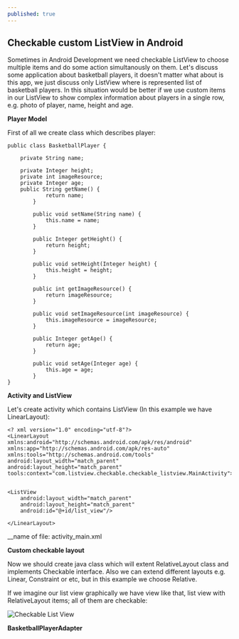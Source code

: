 ```yaml
---
published: true
---
```

## Checkable custom ListView in Android

Sometimes in Android Development we need checkable ListView  to choose multiple items and do some action simultanously on them. Let's discuss some application about basketball players, it doesn't matter what about is this app, we just discuss only ListView where is represented list of basketball players. In this situation would be better if we use custom items in our ListView to show complex information about players in a single row, e.g. photo of player, name, height and age.

**Player Model**



First of all we create class which describes player:




    public class BasketballPlayer {

        private String name;
        
        private Integer height;
        private int imageResource;
        private Integer age;
        public String getName() {
                return name;
            }
        
            public void setName(String name) {
                this.name = name;
            }
        
            public Integer getHeight() {
                return height;
            }
        
            public void setHeight(Integer height) {
                this.height = height;
            }
        
            public int getImageResource() {
                return imageResource;
            }
        
            public void setImageResource(int imageResource) {
                this.imageResource = imageResource;
            }
        
            public Integer getAge() {
                return age;
            }
        
            public void setAge(Integer age) {
                this.age = age;
            }
    }

**Activity and ListView**

Let's create activity which contains ListView (In this example we have LinearLayout): 
	
    <? xml version="1.0" encoding="utf-8"?>
	<LinearLayout xmlns:android="http://schemas.android.com/apk/res/android"
    xmlns:app="http://schemas.android.com/apk/res-auto"
    xmlns:tools="http://schemas.android.com/tools"
    android:layout_width="match_parent"
    android:layout_height="match_parent"
    tools:context="com.listview.checkable.checkable_listview.MainActivity">


    <ListView
        android:layout_width="match_parent"
        android:layout_height="match_parent"
        android:id="@+id/list_view"/>

	</LinearLayout>
    
 __name of file: activity_main.xml
 
 
 
**Custom checkable layout**

Now we should create java class which will extent RelativeLayout class and implements Checkable interface. Also we can extend different layouts e.g. Linear, Constraint or etc, but in this example we choose Relative.

If we imagine our list view graphically we have view like that, list view with RelativeLayout items; all of them are checkable:

![Checkable List View](https://lh3.googleusercontent.com/46I3EOZ_ZX2rC2VDr7AY2hWSP8wrm5cCqbrPXZpHxZTAkzMNC-TgThulj7P-ch79PfuG3UGy2tGOp_dFgD_ftjHF2Q0r6Ky32omLCivMkFqjNEz9IU74Dl6l_PayPXkMXj9Jhj_gLbk7pBYgZfWXiG1t_yi1p135YBpASLtMSdUJpiekiaCI8FxlkbvA2d5U0lvdndfoh9i11V5DS3z2Huq-Q_Wqf2i0Fy58a8rzYlmxHPS0SG1wL9JoJ8dol6nKSp2SztDLgI3pL-A31D-3P1D3cIDMcgDS3UMEHdbJix2SaSIJsaQ9hTqJzLHHp44H1M97l7Nri2yBAUyL8iTEx5vCYzUazo004w4RtZ2C9Qh3OPKfbqhP7ZKJKdx737fkgmhOPrCPifktrHQsU-0obXZd4sQBesiO2gbES-RFpLURqFTPZoRRJRaXJ5521HV2DMqmOBvynf90tYtTy5ab4WZvzB5DshTaACrHIz99Mb79LeOhk3KeA42ACMnW5-kvzCxiW0c8lLci7RPVEbqWTxeMNvcm-WYW4no9HYObmjy0NpMSurh_7d9OP-uPtPYNiOzeCsYxh1Ogrg9ymlx9k9BP_qf3RkZwYpJX7t8WsQ=w358-h593-no)


 **BasketballPlayerAdapter**
